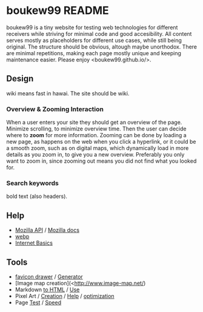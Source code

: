 # boukew99 README
boukew99 is a tiny website for testing web technologies for different receivers while striving for minimal code and good accesibility. All content serves mostly as placeholders for different use cases, while still being original. The structure should be obvious, altough maybe unorthodox. There are minimal repetitions, making each page mostly unique and keeping maintenance easier. Please enjoy <boukew99.github.io/>.

## Design
wiki means fast in hawai. The site should be wiki.

### Overview & Zooming Interaction
When a user enters your site they should get an overview of the page. Minimize scrolling, to minimize overview time. Then the user can decide where to **zoom** for more information. Zooming can be done by loading a new page, as happens on the web when you click a hyperlink, or it could be a smooth zoom, such as on digital maps, which dynamically load in more details as you zoom in, to give you a new overview. Preferably you only want to zoom in, since zooming out means you did not find what you looked for. 

### Search keywords
bold text (also headers).

## Help
- [Mozilla API](https://developer.mozilla.org/en-US/docs/Web/API) / [Mozilla docs](https://developer.mozilla.org/en-US/docs/Learn)
- [webp](https://developers.google.com/speed/webp/docs/using)
- [Internet Basics](https://edu.gcfglobal.org/en/internetbasics/what-can-you-do-online/1/)

## Tools
- [favicon drawer](https://www.favicon.cc/) / [Generator](https://realfavicongenerator.net/)
- [Image map creation](<http://www.image-map.net/)
- Markdown [to HTML](https://daringfireball.net/projects/markdown/dingus) / [Use](https://daringfireball.net/projects/markdown/syntax#philosophy)
- Pixel Art / [Creation](https://www.piskelapp.com/p/create/sprite) / [Help](https://lospec.com/) / [optimization](https://tinypng.com/)
- Page [Test](https://www.webpagetest.org/) / [Speed](https://pagespeed.web.dev/)

<!--
## Check?
- https://www.coreldraw.com/en/tips/postcard/
- https://www.uxmatters.com/mt/archives/2007/01/applying-color-theory-to-digital-displays.php 
- <https://design.firefox.com/> / <https://design.firefox.com/photon/visuals/typography.html>
- <https://validator.w3.org/#validate_by_uri+with_options>
- https://cssgradient.io/gradient-backgrounds/?
- <https://www.w3schools.com/colors/colors_picker.asp>
-->